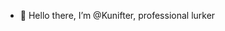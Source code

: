 - 👋 Hello there, I’m @Kunifter, professional lurker


<!---
Kunifter/Kunifter is a ✨ special ✨ repository because its `README.md` (this file) appears on your GitHub profile.
You can click the Preview link to take a look at your changes.
--->
